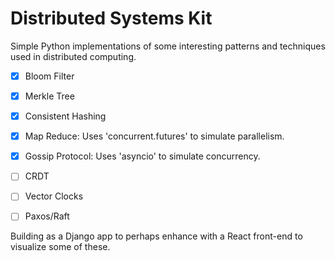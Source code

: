 # Distributed Systems Kit

Simple Python implementations of some interesting patterns and techniques used in distributed computing.

- [X] Bloom Filter
- [X] Merkle Tree
- [X] Consistent Hashing
- [X] Map Reduce: Uses 'concurrent.futures' to simulate parallelism.
- [X] Gossip Protocol: Uses 'asyncio' to simulate concurrency.
- [ ] CRDT
- [ ] Vector Clocks
- [ ] Paxos/Raft


Building as a Django app to perhaps enhance with a React front-end to visualize some of these.
